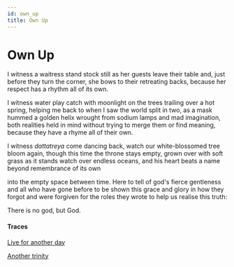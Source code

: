 ```yaml
---
id: own_up
title: Own Up
---
```


# Own Up

I witness a waitress stand stock still
as her guests leave their table and,
just before they turn the corner,
she bows to their retreating backs,
because her respect has a rhythm all
of its own.

I witness water play catch with moonlight
on the trees trailing over a hot spring,
helping me back to when I saw
the world split in two, as a mask
hummed a golden helix wrought from
sodium lamps and mad imagination,
both realities held in mind without
trying to merge them or find meaning,
because they have a rhyme all
of their own.

I witness _dattatreya_ come dancing back,
watch our white-blossomed tree bloom again,
though this time the throne stays empty,
grown over with soft grass as it stands watch
over endless oceans,
and his heart beats a name beyond
remembrance of its own

into the empty space between time.
Here to tell of god's fierce gentleness
and all who have gone before
to be shown this grace and glory
in how they forgot and were forgiven
for the roles they wrote
to help us realise this truth:

There is no god,
but God.


#### Traces

[Live for another day](https://www.youtube.com/watch?v=Qxqi12Nj1ig "Anew")

[Another trinity](https://en.wikipedia.org/wiki/Dattatreya)